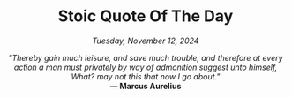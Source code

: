 <h1 align="center">Stoic Quote Of The Day</h1>

<p align="center"><em>Tuesday, November 12, 2024</em></p>

<p align="center">
  <em>"Thereby gain much leisure, and save much trouble, and therefore at every action a man must privately by way of admonition suggest unto himself, What? may not this that now I go about."</em><br>
  <strong>— Marcus Aurelius</strong>
</p>

